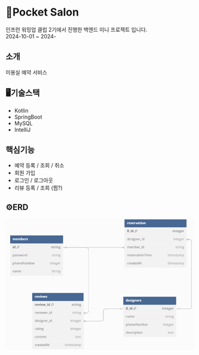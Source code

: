 # 💇Pocket Salon
인프런 워밍업 클럽 2기에서 진행한 백엔드 미니 프로젝트 입니다. <br/>
2024-10-01 ~ 2024-

## 소개
미용실 예약 서비스

## 🖥️기술스택
- Kotlin
- SpringBoot
- MySQL
- IntelliJ

## 핵심기능
- 예약 등록 / 조회 / 취소
- 회원 가입
- 로그인 / 로그아웃
- 리뷰 등록 / 조회 (찜?)

## ⚙️ERD
![데이터베이스 ERD](./데이터베이스_erd.png)
